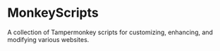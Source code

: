 # MonkeyScripts
A collection of Tampermonkey scripts for customizing, enhancing, and modifying various websites.
